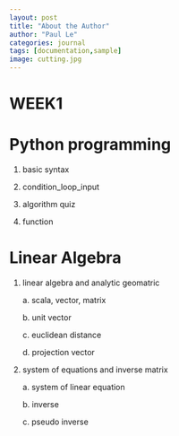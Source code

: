 ```yaml
---
layout: post
title: "About the Author"
author: "Paul Le"
categories: journal
tags: [documentation,sample]
image: cutting.jpg
---
```

# WEEK1

# Python programming

1. basic syntax

2. condition_loop_input

3. algorithm quiz

4. function

# Linear Algebra

1. linear algebra and analytic geomatric

    a. scala, vector, matrix

     b. unit vector

    c. euclidean distance

    d. projection vector

2. system of equations and inverse matrix

    a. system of linear equation

    b. inverse

    c. pseudo inverse
